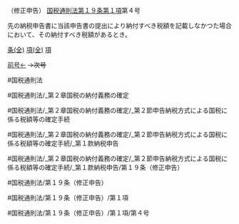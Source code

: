 （修正申告）
[国税通則法第１９条第１項](国税通則法＿＿＿＿＿第１９条第１項)第４号

先の納税申告書に当該申告書の提出により納付すべき税額を記載しなかつた場合において、その納付すべき税額があるとき。

[条(全)](国税通則法＿＿＿＿＿第１９条_.md)    [項(全)](国税通則法＿＿＿＿＿第１９条第１項_.md)    [項](国税通則法＿＿＿＿＿第１９条第１項.md)

[前号←](国税通則法＿＿＿＿＿第１９条第１項第３号.md)  ~~→次号~~

#国税通則法

#国税通則法/_第２章国税の納付義務の確定

#国税通則法/_第２章国税の納付義務の確定/_第２節申告納税方式による国税に係る税額等の確定手続

#国税通則法/_第２章国税の納付義務の確定/_第２節申告納税方式による国税に係る税額等の確定手続/_第１款納税申告

#国税通則法/_第２章国税の納付義務の確定/_第２節申告納税方式による国税に係る税額等の確定手続/_第１款納税申告/第１９条（修正申告）

#国税通則法/第１９条（修正申告）

#国税通則法/第１９条（修正申告）/第１項

#国税通則法/第１９条（修正申告）/第１項/第４号

